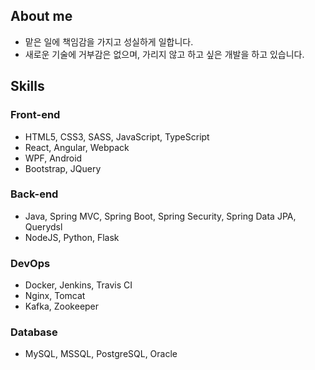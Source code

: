 ## About me

- 맡은 일에 책임감을 가지고 성실하게 일합니다.
- 새로운 기술에 거부감은 없으며, 가리지 않고 하고 싶은 개발을 하고 있습니다.

## Skills

### Front-end

- HTML5, CSS3, SASS, JavaScript, TypeScript
- React, Angular, Webpack
- WPF, Android
- Bootstrap, JQuery

### Back-end

- Java, Spring MVC, Spring Boot, Spring Security, Spring Data JPA, Querydsl
- NodeJS, Python, Flask

### DevOps

- Docker, Jenkins, Travis CI
- Nginx, Tomcat
- Kafka, Zookeeper

### Database

- MySQL, MSSQL, PostgreSQL, Oracle
